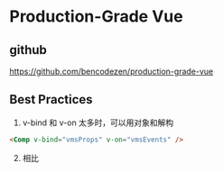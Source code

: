 # Production-Grade Vue

## github

https://github.com/bencodezen/production-grade-vue

## Best Practices

1. v-bind 和 v-on 太多时，可以用对象和解构

```html
<Comp v-bind="vmsProps" v-on="vmsEvents" />
```

2. 相比<style scoped>更推荐<style module>
